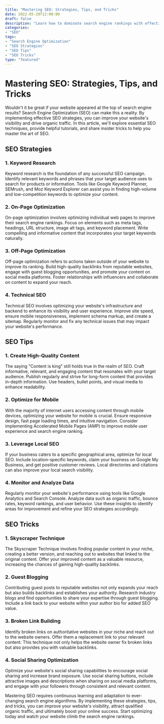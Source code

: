 ```yaml
--- 
title: "Mastering SEO: Strategies, Tips, and Tricks"
date: 2022-05-20T12:00:00
draft: false
description: "Learn how to dominate search engine rankings with effective SEO techniques and insider tricks."
categories:
- "SEO"
tags:
- "Search Engine Optimization"
- "SEO Strategies"
- "SEO Tips"
- "SEO Tricks"
type: "featured"
--- 
```


# Mastering SEO: Strategies, Tips, and Tricks

Wouldn't it be great if your website appeared at the top of search engine results? Search Engine Optimization (SEO) can make this a reality. By implementing effective SEO strategies, you can improve your website's visibility and drive organic traffic. In this article, we'll explore essential SEO techniques, provide helpful tutorials, and share insider tricks to help you master the art of SEO.

## SEO Strategies

### 1. Keyword Research

Keyword research is the foundation of any successful SEO campaign. Identify relevant keywords and phrases that your target audience uses to search for products or information. Tools like Google Keyword Planner, SEMrush, and Moz Keyword Explorer can assist you in finding high-volume and low-competition keywords to optimize your content.

### 2. On-Page Optimization

On-page optimization involves optimizing individual web pages to improve their search engine rankings. Focus on elements such as meta tags, headings, URL structure, image alt tags, and keyword placement. Write compelling and informative content that incorporates your target keywords naturally.

### 3. Off-Page Optimization

Off-page optimization refers to actions taken outside of your website to improve its ranking. Build high-quality backlinks from reputable websites, engage with guest blogging opportunities, and promote your content on social media platforms. Foster relationships with influencers and collaborate on content to expand your reach.

### 4. Technical SEO

Technical SEO involves optimizing your website's infrastructure and backend to enhance its visibility and user experience. Improve site speed, ensure mobile responsiveness, implement schema markup, and create a sitemap. Regularly monitor and fix any technical issues that may impact your website's performance.

## SEO Tips

### 1. Create High-Quality Content

The saying "Content is king" still holds true in the realm of SEO. Craft informative, relevant, and engaging content that resonates with your target audience. Publish regularly and strive for long-form content that provides in-depth information. Use headers, bullet points, and visual media to enhance readability.

### 2. Optimize for Mobile

With the majority of internet users accessing content through mobile devices, optimizing your website for mobile is crucial. Ensure responsive design, fast page loading times, and intuitive navigation. Consider implementing Accelerated Mobile Pages (AMP) to improve mobile user experience and search engine ranking.

### 3. Leverage Local SEO

If your business caters to a specific geographical area, optimize for local SEO. Include location-specific keywords, claim your business on Google My Business, and get positive customer reviews. Local directories and citations can also improve your local search visibility.

### 4. Monitor and Analyze Data

Regularly monitor your website's performance using tools like Google Analytics and Search Console. Analyze data such as organic traffic, bounce rates, keyword rankings, and user behavior. Use these insights to identify areas for improvement and refine your SEO strategies accordingly.

## SEO Tricks

### 1. Skyscraper Technique

The Skyscraper Technique involves finding popular content in your niche, creating a better version, and reaching out to websites that linked to the original content. Offer your improved content as a valuable resource, increasing the chances of gaining high-quality backlinks.

### 2. Guest Blogging

Contributing guest posts to reputable websites not only expands your reach but also builds backlinks and establishes your authority. Research industry blogs and find opportunities to share your expertise through guest blogging. Include a link back to your website within your author bio for added SEO value.

### 3. Broken Link Building

Identify broken links on authoritative websites in your niche and reach out to the website owners. Offer them a replacement link to your relevant content. This technique not only helps the website owner fix broken links but also provides you with valuable backlinks.

### 4. Social Sharing Optimization

Optimize your website's social sharing capabilities to encourage social sharing and increase brand exposure. Use social sharing buttons, include attractive images and descriptions when sharing on social media platforms, and engage with your followers through consistent and relevant content.

Mastering SEO requires continuous learning and adaptation to ever-changing search engine algorithms. By implementing these strategies, tips, and tricks, you can improve your website's visibility, attract qualified organic traffic, and ultimately boost your online success. Start optimizing today and watch your website climb the search engine rankings.
